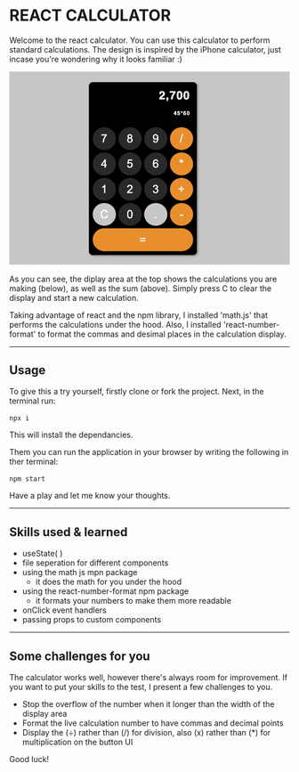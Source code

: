 # REACT CALCULATOR

Welcome to the react calculator. You can use this calculator to perform standard calculations. The design is inspired by the iPhone calculator, just incase you're wondering why it looks familiar :)

![coverImage](images/coverImage.png)

As you can see, the diplay area at the top shows the calculations you are making (below), as well as the sum (above). Simply press C to clear the display and start a new calculation.

Taking advantage of react and the npm library, I installed 'math.js' that performs the calculations under the hood. Also, I installed 'react-number-format' to format the commas and desimal places in the calculation display. 

---
## Usage

To give this a try yourself, firstly clone or fork the project. Next, in the terminal run:

```
npx i
```

This will install the dependancies.

Them you can run the application in your browser by writing the following in ther terminal:

```
npm start
```

Have a play and let me know your thoughts.

---

## Skills used & learned

- useState( )
- file seperation for different components
- using the math js mpn package
  - it does the math for you under the hood
- using the react-number-format npm package
  - it formats your numbers to make them more readable
- onClick event handlers
- passing props to custom components

___

## Some challenges for you

The calculator works well, however there's always room for improvement. If you want to put your skills to the test, I present a few challenges to you.

- Stop the overflow of the number when it longer than the width of the display area
- Format the live calculation number to have commas and decimal points
- Display the (÷) rather than (/) for division, also (x) rather than (*) for multiplication on the button UI

Good luck!